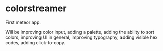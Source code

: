colorstreamer
=============

First meteor app.

Will be improving color input, adding a palette, adding the ability to sort colors, improving UI in general, improving typography, adding visible hex codes, adding click-to-copy.